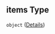 ## items Type

`object` ([Details](generic-properties-in-app-purchase-properties-add-iap-items.md))
